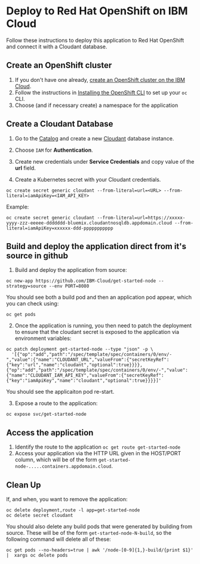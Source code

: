 # Deploy to Red Hat OpenShift on IBM Cloud

Follow these instructions to deploy this application to Red Hat OpenShift and connect it with a Cloudant database.

## Create an OpenShift cluster

1. If you don't have one already, [create an OpenShift cluster on the IBM Cloud](https://cloud.ibm.com/docs/openshift?topic=openshift-getting-started#vpc-gen2-gs).
2. Follow the instructions in [Installing the OpenShift CLI](https://cloud.ibm.com/docs/openshift?topic=openshift-openshift-cli) to set up your `oc` CLI.
3. Choose (and if necessary create) a namespace for the application

## Create a Cloudant Database

1. Go to the [Catalog](https://console.bluemix.net/catalog/) and create a new [Cloudant](https://console.bluemix.net/catalog/services/cloudant-nosql-db) database instance.

2. Choose `IAM` for **Authentication**.

3. Create new credentials under **Service Credentials** and copy value of the **url** field.

4. Create a Kubernetes secret with your Cloudant credentials.

```shell
oc create secret generic cloudant --from-literal=url=<URL> --from-literal=iamApiKey=<IAM_API_KEY>
```

Example:

```shell
oc create secret generic cloudant --from-literal=url=https://xxxxx-yyyy-zzz-eeeee-ddddddd-bluemix.cloudantnosqldb.appdomain.cloud --from-literal=iamApiKey=xxxxxx-ddd-ppppppppppp
```

## Build and deploy the application direct from it's source in github

1. Build and deploy the application from source:
  
```shell
oc new-app https://github.com/IBM-Cloud/get-started-node --strategy=source --env PORT=8080
```

You should see both a build pod and then an application pod appear, which you can check using:

```shell
oc get pods
```

2. Once the application is running, you then need to patch the deployment to ensure that the cloudant secret is exposed to the application via environment variables:

```shell
oc patch deployment get-started-node --type "json" -p \
  '[{"op":"add","path":"/spec/template/spec/containers/0/env/-","value":{"name":"CLOUDANT_URL","valueFrom":{"secretKeyRef":{"key":"url","name":"cloudant","optional":true}}}},{"op":"add","path":"/spec/template/spec/containers/0/env/-","value":{"name":"CLOUDANT_IAM_API_KEY","valueFrom":{"secretKeyRef":{"key":"iamApiKey","name":"cloudant","optional":true}}}}]'
```

You should see the applicaiton pod re-start.

3. Expose a route to the application:

```shell
oc expose svc/get-started-node
```

## Access the application

1. Identify the route to the application `oc get route get-started-node`
2. Access your application via the HTTP URL given in the HOST/PORT column, which will be of the form `get-started-node-.....containers.appdomain.cloud`.

## Clean Up

If, and when, you want to remove the application:

```shell
oc delete deployment,route -l app=get-started-node
oc delete secret cloudant
```

You should also delete any build pods that were generated by building from source. These will be of the form `get-started-node-N-build`, so the following command will delete all of these:

```shell
oc get pods --no-headers=true | awk '/node-[0-9]{1,}-build/{print $1}' |  xargs oc delete pods
```
